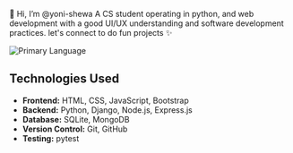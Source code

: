👋 Hi, I’m @yoni-shewa
   A CS student operating in python, and
web development with a good UI/UX understanding and
software development practices. let's connect to
do fun projects ✨

![Primary Language](https://img.shields.io/github/languages/top/username/repository)

## Technologies Used

- **Frontend:** HTML, CSS, JavaScript, Bootstrap
- **Backend:** Python, Django, Node.js, Express.js
- **Database:** SQLite, MongoDB
- **Version Control:** Git, GitHub
- **Testing:** pytest


<!---
yoni-shewas/yoni-shewas is a ✨ special ✨ repository because its `README.md` (this file) appears on your GitHub profile.
You can click the Preview link to take a look at your changes.
--->
